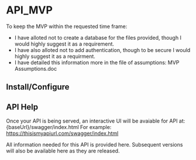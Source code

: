 # API_MVP

To keep the MVP within the requested time frame:
- I have alloted not to create a database for the files provided, though I would highly suggest it as a requirement.
- I have also alloted not to add authentication, though to be secure I would highly suggest it as a requirment.
- I have detailed this information more in the file of assumptions: MVP Assumptions.doc

## Install/Configure

## API Help
Once your API is being served, an interactive UI will be avaiable for API at: {baseUrl}/swagger/index.html
For example: https://thisismyapiurl.com/swagger/index.html

All information needed for this API is provided here.
Subsequent versions will also be available here as they are released.